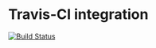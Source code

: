 # Travis-CI integration

[![Build Status](https://travis-ci.com/priteshgohil/AST.svg?branch=working_copy)](https://travis-ci.com/priteshgohil/AST)
